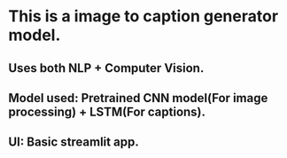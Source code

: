 # This is a image to caption generator model.
## Uses both NLP + Computer Vision.
## Model used: Pretrained CNN model(For image processing) + LSTM(For captions).
## UI: Basic streamlit app.
